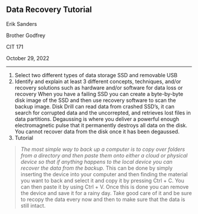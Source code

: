 ## Data Recovery Tutorial
Erik Sanders

Brother Godfrey

CIT 171

October 29, 2022

---
01.	Select two different types of data storage
SSD and removable USB 
02.	Identify and explain at least 3 different concepts, techniques, and/or recovery solutions such as hardware and/or software for data loss or recovery
When you have a failing SSD you can create a byte-by-byte disk image of the SSD and then use recovery software to scan the backup image. 
Disk Drill can read data from crashed SSD’s, it can search for corrupted data and the uncorrepted, and retrieves lost files in data partitions.
Degaussing is where you deliver a powerful enough electromagnetic pulse that it permanently destroys all data on the disk. You cannot recover data from the disk once it has been degaussed.
03.	Tutorial

> *The most simple way to back up a computer is to copy over folders from a directory and then paste them onto either a cloud or physical device so that if anything happens to the local device you can recover the data from the backup.*
> This can be done by simply inserting the device into your computer and then finding the material you want to back and select it and copy it by pressing Ctrl + C. You can then paste it by using Ctrl + V. Once this is done you can remove the device and save it for a rainy day. Take good care of it and be sure to recopy the data every now and then to make sure that the data is still intact.